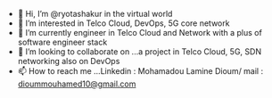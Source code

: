 - 👋 Hi, I’m @ryotashakur in the virtual world
- 👀 I’m interested in Telco Cloud, DevOps, 5G core network 
- 🌱 I’m currently engineer in Telco Cloud and Network with a plus of software engineer stack 
- 💞️ I’m looking to collaborate on ...a project in Telco Cloud, 5G, SDN networking also on DevOps
- 📫 How to reach me ...Linkedin : Mohamadou Lamine Dioum/ mail : dioummouhamed10@gmail.com

<!---
ryotashakur/ryotashakur is a ✨ special ✨ repository because its `README.md` (this file) appears on your GitHub profile.
You can click the Preview link to take a look at your changes.
--->
